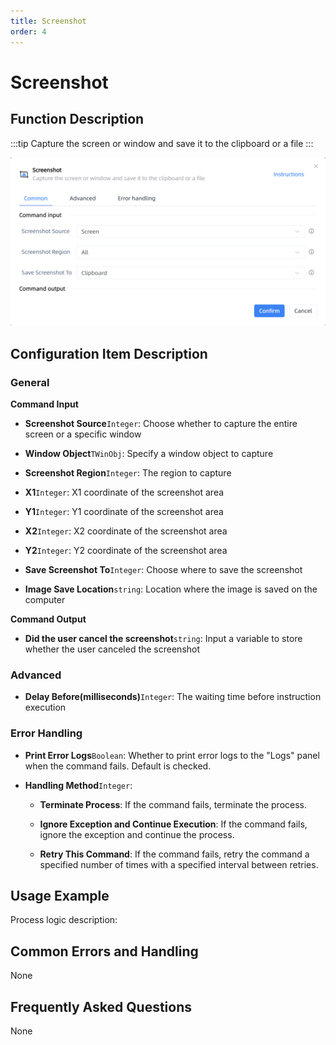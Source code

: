 ```yaml
---
title: Screenshot
order: 4
---
```


# Screenshot

## Function Description

:::tip 
Capture the screen or window and save it to the clipboard or a file
:::

![Screenshot](../../assets/Screenshot_command.png)

## Configuration Item Description

### General

**Command Input**

- **Screenshot Source**`Integer`: Choose whether to capture the entire screen or a specific window

- **Window Object**`TWinObj`: Specify a window object to capture

- **Screenshot Region**`Integer`: The region to capture

- **X1**`Integer`: X1 coordinate of the screenshot area

- **Y1**`Integer`: Y1 coordinate of the screenshot area

- **X2**`Integer`: X2 coordinate of the screenshot area

- **Y2**`Integer`: Y2 coordinate of the screenshot area

- **Save Screenshot To**`Integer`: Choose where to save the screenshot

- **Image Save Location**`string`: Location where the image is saved on the computer


**Command Output**

- **Did the user cancel the screenshot**`string`: Input a variable to store whether the user canceled the screenshot

### Advanced

- **Delay Before(milliseconds)**`Integer`: The waiting time before instruction execution

### Error Handling

- **Print Error Logs**`Boolean`: Whether to print error logs to the "Logs" panel when the command fails. Default is checked. 

- **Handling Method**`Integer`:

    - **Terminate Process**: If the command fails, terminate the process.

    - **Ignore Exception and Continue Execution**: If the command fails, ignore the exception and continue the process.

    - **Retry This Command**: If the command fails, retry the command a specified number of times with a specified interval between retries.

## Usage Example

Process logic description:

## Common Errors and Handling

None

## Frequently Asked Questions

None

